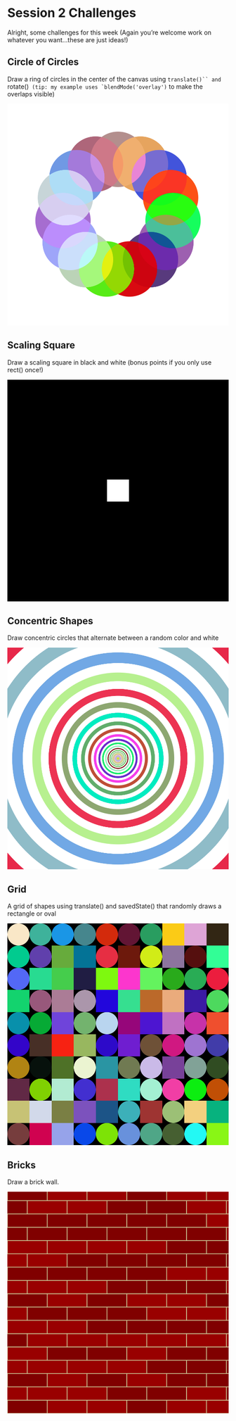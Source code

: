 # Session 2 Challenges

Alright, some challenges for this week (Again you’re welcome work on whatever you want...these are just ideas!)

## Circle of Circles

Draw a ring of circles in the center of the canvas using `translate()`` and `rotate()`` (tip: my example uses `blendMode('overlay')`` to make the overlaps visible)

![circle of circles](circleOfCircles.png)

## Scaling Square

Draw a scaling square in black and white (bonus points if you only use rect() once!)

![scaling square](scalingSquare.gif)

## Concentric Shapes

Draw concentric circles that alternate between a random color and white

![concentric circles](concentricShapes.gif)

## Grid

A grid of shapes using translate() and savedState()  that randomly draws a rectangle or oval

![grid](grid.png)

## Bricks

Draw a brick wall.

![bricks](bricks.png)